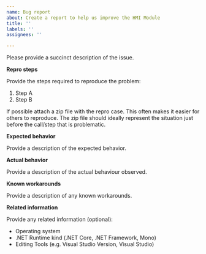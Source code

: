 ```yaml
---
name: Bug report
about: Create a report to help us improve the HMI Module
title: ''
labels: ''
assignees: ''

---
```


Please provide a succinct description of the issue.

**Repro steps**

Provide the steps required to reproduce the problem:

1. Step A
2. Step B

If possible attach a zip file with the repro case. This often makes it easier for others to reproduce.
The zip file should ideally represent the situation just before the call/step that is problematic.

**Expected behavior**

Provide a description of the expected behavior.

**Actual behavior**

Provide a description of the actual behaviour observed. 

**Known workarounds**

Provide a description of any known workarounds.

**Related information**

Provide any related information (optional):

* Operating system
* .NET Runtime kind (.NET Core, .NET Framework, Mono)
* Editing Tools (e.g. Visual Studio Version, Visual Studio)